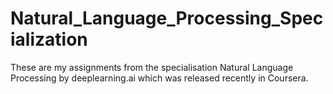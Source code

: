 # Natural_Language_Processing_Specialization
These are my assignments from the specialisation Natural Language Processing by deeplearning.ai which was released recently in Coursera.
